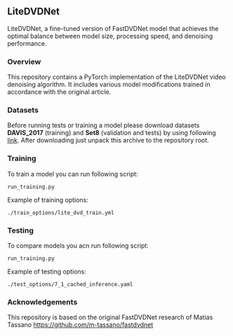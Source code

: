 ## LiteDVDNet

LiteDVDNet, a fine-tuned version of FastDVDNet model that achieves the optimal balance between model size, processing speed, and denoising performance.

### Overview

This repository contains a PyTorch implementation of the LiteDVDNet video denoising algorithm. 
It includes various model modifications trained in accordance with the original article.

### Datasets 

Before running tests or training a model please download datasets <b>DAVIS_2017</b> (training) and 
<b>Set8</b> (validation and tests) by using following
[link](https://drive.google.com/file/d/1a809w-YIpt7ksO0eKuauqDFZVmkYbnVo/view?usp=drive_link). 
After downloading just unpack this archive to the repository root.

### Training

To train a model you can run following script:

```
run_training.py
```
Example of training options:
```
./train_options/lite_dvd_train.yml
```

### Testing

To compare models you acn run following script:

```
run_training.py
```
Example of testing options:
```
./test_options/7_1_cached_inference.yaml
```


### Acknowledgements

This repository is based on the original FastDVDNet research of Matias Tassano 
https://github.com/m-tassano/fastdvdnet


